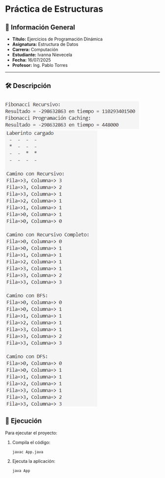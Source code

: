 # Práctica de Estructuras

## 📌 Información General

- **Título:** Ejercicios de Programación Dinámica
- **Asignatura:** Estructura de Datos
- **Carrera:** Computación
- **Estudiante:** Ivanna Nievecela
- **Fecha:** 16/07/2025
- **Profesor:** Ing. Pablo Torres

---

## 🛠️ Descripción 

![alt text](image-1.png)
![alt text](image-2.png)
---

## 🚀 Ejecución

Para ejecutar el proyecto:

1. Compila el código:
    ```bash
    javac App.java
    ```
2. Ejecuta la aplicación:
    ```bash
    java App
    ```
